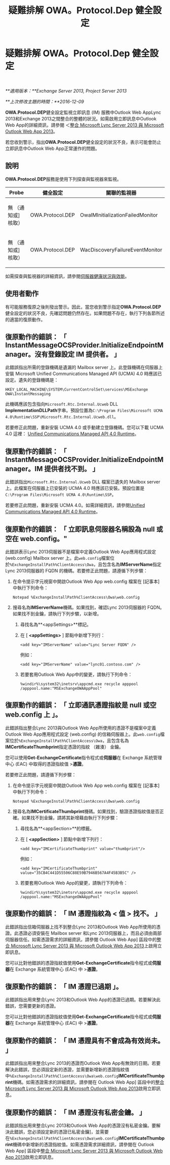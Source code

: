 ﻿---
title: 疑難排解 OWA。Protocol.Dep 健全設定
TOCTitle: 疑難排解 OWA。Protocol.Dep 健全設定
ms:assetid: f39c63d5-f161-4eee-9415-05f3355e7cc7
ms:mtpsurl: https://technet.microsoft.com/zh-tw/library/ms.exch.scom.owa.protocol.dep(v=EXCHG.150)
ms:contentKeyID: 54652653
ms.date: 03/07/2017
mtps_version: v=EXCHG.150
ms.translationtype: MT
---

# 疑難排解 OWA。Protocol.Dep 健全設定

 

_**適用版本：**Exchange Server 2013, Project Server 2013_

_**上次修改主題的時間：**2016-12-09_

**OWA.Protocol.DEP**健全設定監視立即訊息 (IM) 服務中Outlook Web AppLync 2013和Exchange 2013之間整合的整體的狀況。如需啟用立即訊息中Outlook Web App的詳細資訊，請參閱 ＜[整合 Microsoft Lync Server 2013 與 Microsoft Outlook Web App 2013](https://go.microsoft.com/fwlink/p/?linkid=280418)。

若您收到警示，指出**OWA.Protocol.DEP**健全設定的狀況不良，表示可能會防止立即訊息中Outlook Web App正常運作的問題。

## 說明

**OWA.Protocol.DEP**服務是使用下列探查與監視器來監視。


<table>
<colgroup>
<col style="width: 33%" />
<col style="width: 33%" />
<col style="width: 33%" />
</colgroup>
<thead>
<tr class="header">
<th>Probe</th>
<th>健全設定</th>
<th>關聯的監視器</th>
</tr>
</thead>
<tbody>
<tr class="odd">
<td><p>無 （通知或] 核取）</p></td>
<td><p>OWA.Protocol.DEP</p></td>
<td><p>OwaIMInitializationFailedMonitor</p></td>
</tr>
<tr class="even">
<td><p>無 （通知或] 核取）</p></td>
<td><p>OWA.Protocol.DEP</p></td>
<td><p>WacDiscoveryFailureEventMonitor</p></td>
</tr>
</tbody>
</table>


如需探查與監視器的詳細資訊，請參閱[伺服器健康狀況與效能](https://technet.microsoft.com/zh-tw/library/jj150551\(v=exchg.150\))。

## 使用者動作

有可能服務復原之後則發出警示。因此，當您收到警示指定**OWA.Protocol.DEP**健全設定的狀況不良，先確認問題仍然存在。如果問題不存在，執行下列各節所述的適當的復原動作。

## 復原動作的錯誤： 「 InstantMessageOCSProvider.InitializeEndpointManager。沒有登錄設定 IM 提供者。 」

此錯誤指出所需的登錄機碼是遺漏的 Mailbox server 上。此登錄機碼在伺服器上安裝 Microsoft Unified Communications Managed API (UCMA) 4.0 時應該已設定。遺失的登錄機碼是：

    HKEY_LOCAL_MACHINE\SYSTEM\CurrentControlSet\services\MSExchange OWA\InstantMessaging

此機碼應該包含指向`Microsoft.Rtc.Internal.Ucweb` DLL **ImplementationDLLPath**字串。預設位置為`C:\Program Files\Microsoft UCMA 4.0\Runtime\SSP\Microsoft.Rtc.Internal.Ucweb.dll`。

若要修正此問題，重新安裝 UCMA 4.0 或手動建立登錄機碼。您可以下載 UCMA 4.0 這裡： [Unified Communications Managed API 4.0 Runtime](https://go.microsoft.com/fwlink/p/?linkid=260990)。

## 復原動作的錯誤： 「 InstantMessageOCSProvider.InitializeEndpointManager。IM 提供者找不到。 」

此錯誤指出`Microsoft.Rtc.Internal.Ucweb` DLL 檔案已遺失的 Mailbox server 上。此檔案在伺服器上已安裝的 UCMA 4.0 時應該已安裝。預設位置是`C:\Program Files\Microsoft UCMA 4.0\Runtime\SSP`。

若要修正此問題，重新安裝 UCMA 4.0。如需詳細資訊，請參閱[Unified Communications Managed API 4.0 Runtime](https://go.microsoft.com/fwlink/p/?linkid=260990)。

## 復原動作的錯誤： 「 立即訊息伺服器名稱設為 null 或空在 web.config。"

此錯誤表示Lync 2013伺服器不是檔案中定義Outlook Web App應用程式設定 (web.config) Mailbox server 上。此`web.config`檔案位於`%ExchangeInstallPath%ClientAccess\Owa`，且包含名為**IMServerName**指定Lync 2013伺服器的 FQDN 的機碼。若要修正此問題，請遵循下列步驟：

1.  在命令提示字元視窗中開啟Outlook Web App web.config 檔案在 \[記事本\] 中執行下列命令：
    
        Notepad %ExchangeInstallPath%ClientAccess\Owa\web.config

2.  搜尋名為**IMServerName**機碼。如果找到，確認Lync 2013伺服器的 FQDN。如果找不到金鑰，請執行下列步驟，以新增。
    
    1.  尋找名為**\<appSettings\>**標記。
    
    2.  在 \[ **\<appSettings\>** \] 節點中新增下列行：
        
            <add key="IMServerName" value="Lync Server FQDN" />
        
        例如：
        
            <add key="IMServerName" value="lync01.contoso.com" />
    
    3.  若要套用Outlook Web App中的變更，請執行下列命令：
        
            %windir%\system32\inetsrv\appcmd.exe recycle apppool /apppool.name:"MSExchangeOWAAppPool"

## 復原動作的錯誤： 「 立即通訊憑證指紋是 null 或空 web.config 上 」。

此錯誤指出整合Lync 2013與Outlook Web App所使用的憑證不是檔案中定義Outlook Web App應用程式設定 (web.config) 的信箱伺服器上。此`web.config`檔案位於`%ExchangeInstallPath%ClientAccess\Owa`，且包含名為**IMCertificateThumbprint**指定憑證的指紋 （雜湊） 金鑰。

您可以使用**Get-ExchangeCertificate**指令程式或**伺服器**在 Exchange 系統管理中心 (EAC) 中取得的憑證指紋值 \>**憑證**。

若要修正此問題，請遵循下列步驟：

1.  在命令提示字元視窗中開啟Outlook Web App web.config 檔案在 \[記事本\] 中執行下列命令：
    
        Notepad %ExchangeInstallPath%ClientAccess\Owa\web.config

2.  搜尋名為**IMCertificateThumbprint**機碼。如果找到，驗證憑證指紋值是否正確。如果找不到金鑰，請將其新增藉由執行下列步驟：
    
    1.  尋找名為**\<appSection\>**的標籤。
    
    2.  在 \[ **\<appSection\>** \] 節點中新增下列行：
        
            <add key="IMCertificateThumbprint" value="thumbprint"/>
        
        例如：
        
            <add key="IMCertificateThumbprint" value="35CB4C441D55506C88E59B7946B567A4F45B3B5C" />
    
    3.  若要套用Outlook Web App的變更，請執行下列命令：
        
            %windir%\system32\inetsrv\appcmd.exe recycle apppool /apppool.name:"MSExchangeOWAAppPool"

## 復原動作的錯誤： 「 IM 憑證指紋為 \< 值 \> 找不。 」

此錯誤指出信箱伺服器上找不到整合Lync 2013和Outlook Web App所使用的憑證。此憑證必須安裝在 Mailbox server 和Lync 2013伺服器上，而且必須由兩部伺服器信任。如需憑證需求的詳細資訊，請參閱 Outlook Web App\] 區段中的[整合 Microsoft Lync Server 2013 與 Microsoft Outlook Web App 2013](https://go.microsoft.com/fwlink/p/?linkid=280418)上啟用立即訊息。

您可以比對他錯誤的憑證指紋值使用**Get-ExchangeCertificate**指令程式或**伺服器**在 Exchange 系統管理中心 (EAC) 中 \>**憑證**。

## 復原動作的錯誤： 「 IM 憑證已過期 」。

此錯誤指出用來整合Lync 2013和Outlook Web App的憑證已過期。若要解決此錯誤，您需要更新的憑證。

您可以比對他錯誤的憑證指紋值使用**Get-ExchangeCertificate**指令程式或**伺服器**在 Exchange 系統管理中心 (EAC) 中 \>**憑證**。

## 復原動作的錯誤： 「 IM 憑證具有不會成為有效尚未。 」

此錯誤指出用來整合Lync 2013的憑證而Outlook Web App有無效的日期。若要解決此錯誤，您必須設定新的憑證，並需要新增新的憑證指紋值中`%ExchangeInstallPath%ClientAccess\Owa\web.config`**IMCertificateThumbprint**機碼。如需憑證需求的詳細資訊，請參閱在 Outlook Web App\] 區段中的[整合 Microsoft Lync Server 2013 與 Microsoft Outlook Web App 2013](https://go.microsoft.com/fwlink/p/?linkid=280418)啟用立即訊息。

## 復原動作的錯誤： 「 IM 憑證沒有私密金鑰。 」

此錯誤指出用來整合Lync 2013和Outlook Web App的憑證沒有私密金鑰。要解決此錯誤，您必須設定新的憑證已私密金鑰\]，並需要在`%ExchangeInstallPath%ClientAccess\Owa\web.config`**IMCertificateThumbprint**機碼中新增新的憑證指紋值。如需憑證需求詳細資訊，請參閱在 Outlook Web App\] 區段中[整合 Microsoft Lync Server 2013 與 Microsoft Outlook Web App 2013](https://go.microsoft.com/fwlink/p/?linkid=280418)啟用立即訊息。

